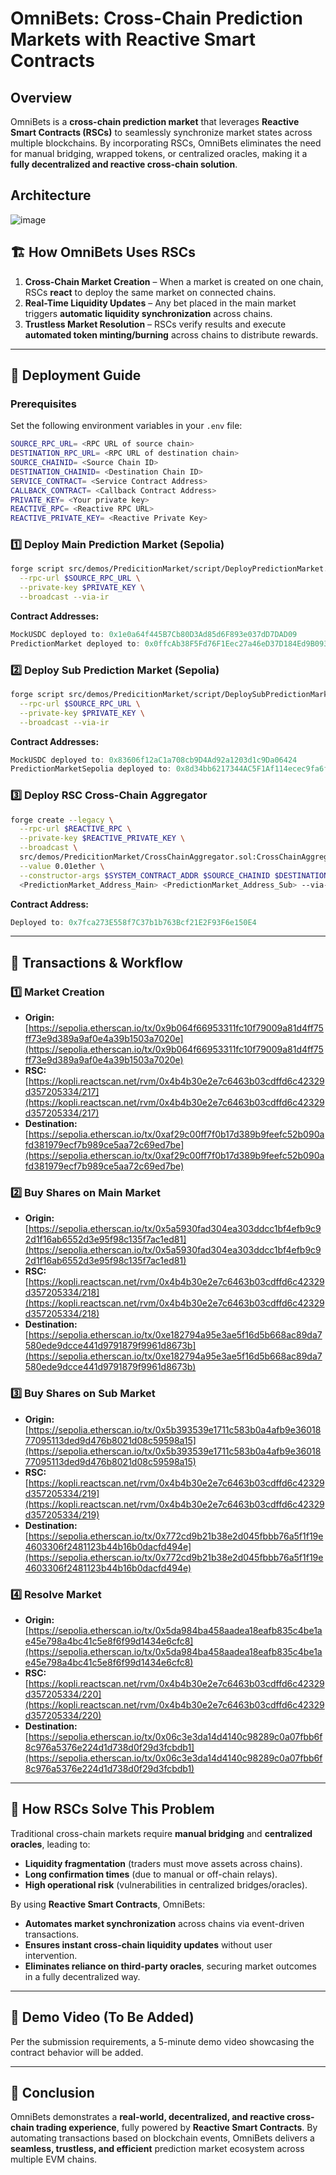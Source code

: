 # OmniBets: Cross-Chain Prediction Markets with Reactive Smart Contracts

## Overview

OmniBets is a **cross-chain prediction market** that leverages **Reactive Smart Contracts (RSCs)** to seamlessly synchronize market states across multiple blockchains. By incorporating RSCs, OmniBets eliminates the need for manual bridging, wrapped tokens, or centralized oracles, making it a **fully decentralized and reactive cross-chain solution**.

## Architecture

![image](https://github.com/user-attachments/assets/002e164a-0f84-468b-9637-e6dd2ade5ef8)

## 🏗️ **How OmniBets Uses RSCs**

1. **Cross-Chain Market Creation** – When a market is created on one chain, RSCs **react** to deploy the same market on connected chains.
2. **Real-Time Liquidity Updates** – Any bet placed in the main market triggers **automatic liquidity synchronization** across chains.
3. **Trustless Market Resolution** – RSCs verify results and execute **automated token minting/burning** across chains to distribute rewards.

---

## 🚀 **Deployment Guide**

### **Prerequisites**

Set the following environment variables in your `.env` file:

```bash
SOURCE_RPC_URL= <RPC URL of source chain>
DESTINATION_RPC_URL= <RPC URL of destination chain>
SOURCE_CHAINID= <Source Chain ID>
DESTINATION_CHAINID= <Destination Chain ID>
SERVICE_CONTRACT= <Service Contract Address>
CALLBACK_CONTRACT= <Callback Contract Address>
PRIVATE_KEY= <Your private key>
REACTIVE_RPC= <Reactive RPC URL>
REACTIVE_PRIVATE_KEY= <Reactive Private Key>
```

### **1️⃣ Deploy Main Prediction Market (Sepolia)**

```bash
forge script src/demos/PredicitionMarket/script/DeployPredictionMarket.s.sol \
  --rpc-url $SOURCE_RPC_URL \
  --private-key $PRIVATE_KEY \
  --broadcast --via-ir
```

**Contract Addresses:**

```ts
MockUSDC deployed to: 0x1e0a64f445B7Cb80D3Ad85d6F893e037dD7DAD09
PredictionMarket deployed to: 0x0ffcAb38F5Fd76F1Eec27a46eD37D184Ed9B0931
```

### **2️⃣ Deploy Sub Prediction Market (Sepolia)**

```bash
forge script src/demos/PredicitionMarket/script/DeploySubPredictionMarket.s.sol \
  --rpc-url $SOURCE_RPC_URL \
  --private-key $PRIVATE_KEY \
  --broadcast --via-ir
```

**Contract Addresses:**

```ts
MockUSDC deployed to: 0x83606f12aC1a708cb9D4Ad92a1203d1c9Da06424
PredictionMarketSepolia deployed to: 0x8d34bb6217344AC5F1Af114ecec9fa6f4038B5c2
```

### **3️⃣ Deploy RSC Cross-Chain Aggregator**

```bash
forge create --legacy \
  --rpc-url $REACTIVE_RPC \
  --private-key $REACTIVE_PRIVATE_KEY \
  --broadcast \
  src/demos/PredicitionMarket/CrossChainAggregator.sol:CrossChainAggregator \
  --value 0.01ether \
  --constructor-args $SYSTEM_CONTRACT_ADDR $SOURCE_CHAINID $DESTINATION_CHAINID \
  <PredictionMarket_Address_Main> <PredictionMarket_Address_Sub> --via-ir
```

**Contract Address:**

```ts
Deployed to: 0x7fca273E558f7C37b1b763Bcf21E2F93F6e150E4
```

---

## 🔗 **Transactions & Workflow**

### **1️⃣ Market Creation**

- **Origin:** [https://sepolia.etherscan.io/tx/0x9b064f66953311fc10f79009a81d4ff75ff73e9d389a9af0e4a39b1503a7020e](https://sepolia.etherscan.io/tx/0x9b064f66953311fc10f79009a81d4ff75ff73e9d389a9af0e4a39b1503a7020e)
- **RSC:** [https://kopli.reactscan.net/rvm/0x4b4b30e2e7c6463b03cdffd6c42329d357205334/217](https://kopli.reactscan.net/rvm/0x4b4b30e2e7c6463b03cdffd6c42329d357205334/217)
- **Destination:** [https://sepolia.etherscan.io/tx/0xaf29c00ff7f0b17d389b9feefc52b090afd381979ecf7b989ce5aa72c69ed7be](https://sepolia.etherscan.io/tx/0xaf29c00ff7f0b17d389b9feefc52b090afd381979ecf7b989ce5aa72c69ed7be)

### **2️⃣ Buy Shares on Main Market**

- **Origin:** [https://sepolia.etherscan.io/tx/0x5a5930fad304ea303ddcc1bf4efb9c92d1f16ab6552d3e95f98c135f7ac1ed81](https://sepolia.etherscan.io/tx/0x5a5930fad304ea303ddcc1bf4efb9c92d1f16ab6552d3e95f98c135f7ac1ed81)
- **RSC:** [https://kopli.reactscan.net/rvm/0x4b4b30e2e7c6463b03cdffd6c42329d357205334/218](https://kopli.reactscan.net/rvm/0x4b4b30e2e7c6463b03cdffd6c42329d357205334/218)
- **Destination:** [https://sepolia.etherscan.io/tx/0xe182794a95e3ae5f16d5b668ac89da7580ede9dcce441d9791879f9961d8673b](https://sepolia.etherscan.io/tx/0xe182794a95e3ae5f16d5b668ac89da7580ede9dcce441d9791879f9961d8673b)

### **3️⃣ Buy Shares on Sub Market**

- **Origin:** [https://sepolia.etherscan.io/tx/0x5b393539e1711c583b0a4afb9e3601877095113ded9d476b8021d08c59598a15](https://sepolia.etherscan.io/tx/0x5b393539e1711c583b0a4afb9e3601877095113ded9d476b8021d08c59598a15)
- **RSC:** [https://kopli.reactscan.net/rvm/0x4b4b30e2e7c6463b03cdffd6c42329d357205334/219](https://kopli.reactscan.net/rvm/0x4b4b30e2e7c6463b03cdffd6c42329d357205334/219)
- **Destination:** [https://sepolia.etherscan.io/tx/0x772cd9b21b38e2d045fbbb76a5f1f19e4603306f2481123b44b16b0dacfd494e](https://sepolia.etherscan.io/tx/0x772cd9b21b38e2d045fbbb76a5f1f19e4603306f2481123b44b16b0dacfd494e)

### **4️⃣ Resolve Market**

- **Origin:** [https://sepolia.etherscan.io/tx/0x5da984ba458aadea18eafb835c4be1ae45e798a4bc41c5e8f6f99d1434e6cfc8](https://sepolia.etherscan.io/tx/0x5da984ba458aadea18eafb835c4be1ae45e798a4bc41c5e8f6f99d1434e6cfc8)
- **RSC:** [https://kopli.reactscan.net/rvm/0x4b4b30e2e7c6463b03cdffd6c42329d357205334/220](https://kopli.reactscan.net/rvm/0x4b4b30e2e7c6463b03cdffd6c42329d357205334/220)
- **Destination:** [https://sepolia.etherscan.io/tx/0x06c3e3da14d4140c98289c0a07fbb6f8c976a5376e224d1d738d0f29d3fcbdb1](https://sepolia.etherscan.io/tx/0x06c3e3da14d4140c98289c0a07fbb6f8c976a5376e224d1d738d0f29d3fcbdb1)

---

## 📜 **How RSCs Solve This Problem**

Traditional cross-chain markets require **manual bridging** and **centralized oracles**, leading to:

- **Liquidity fragmentation** (traders must move assets across chains).
- **Long confirmation times** (due to manual or off-chain relays).
- **High operational risk** (vulnerabilities in centralized bridges/oracles).

By using **Reactive Smart Contracts**, OmniBets:

- **Automates market synchronization** across chains via event-driven transactions.
- **Ensures instant cross-chain liquidity updates** without user intervention.
- **Eliminates reliance on third-party oracles**, securing market outcomes in a fully decentralized way.

---

## 🎥 **Demo Video (To Be Added)**

Per the submission requirements, a 5-minute demo video showcasing the contract behavior will be added.

---

## 📝 **Conclusion**

OmniBets demonstrates a **real-world, decentralized, and reactive cross-chain trading experience**, fully powered by **Reactive Smart Contracts**. By automating transactions based on blockchain events, OmniBets delivers a **seamless, trustless, and efficient** prediction market ecosystem across multiple EVM chains.
